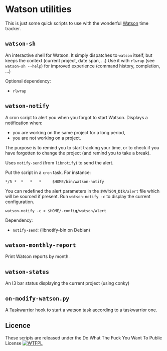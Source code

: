 
# Watson utilities

This is just some quick scripts to use with the wonderful [Watson](https://github.com/TailorDev/Watson) time tracker.

## `watson-sh`

An interactive shell for Watson. It simply dispatches to `watson` itself, but keeps the context (current project, date span, …)
Use it with `rlwrap` (see `watson-sh --help`) for improved experience (command history, completion, …) 

Optional dependency:
- `rlwrap`

## `watson-notify`

A cron script to alert you when you forgot to start Watson.
Displays a notification when:
- you are working on the same project for a long period,
- you are not working on a project.

The purpose is to remind you to start tracking your time, or to check if you
have forgotten to change the project (and remind you to take a break).

Uses `notify-send` (from `libnotify`) to send the alert.

Put the script in a `cron` task. For instance:

    */5 *  *   *   *     $HOME/bin/watson-notify

You can redefined the alert parameters in the `$WATSON_DIR/alert` file which will be sourced if present. Run `watson-notify -c` to display the current configuration.

    watson-notify -c > $HOME/.config/watson/alert

Dependency:
- `notify-send`: (libnotify-bin on Debian)


## `watson-monthly-report`

Print Watson reports by month.

## `watson-status`

An I3 bar status displaying the current project (using conky)

## `on-modify-watson.py`

A [Taskwarrior](http://taskwarrior.org/) hook to start a watson task according to a taskwarrior one.

## Licence

These scripts are released under the Do What The Fuck You Want To Public License
[![WTFPL](http://www.wtfpl.net/wp-content/uploads/2012/12/wtfpl-badge-2.png)](http://www.wtfpl.net/)
